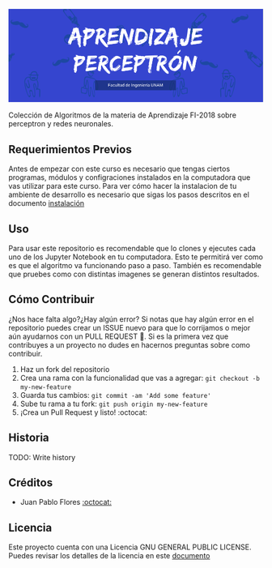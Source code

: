 ![banner](./imagenes/documentation/aprendizaje.png)

Colección de Algoritmos de la materia de Aprendizaje FI-2018 sobre perceptron y redes neuronales. 

## Requerimientos Previos
Antes de empezar con este curso es necesario que tengas ciertos programas, módulos y configraciones instalados en la computadora que vas utilizar para este curso. Para ver cómo hacer la instalacion de tu ambiente de desarrollo es necesario que sigas los pasos descritos en  el documento [instalación](./instrucciones.md)

## Uso
Para usar este repositorio es recomendable que lo clones y ejecutes cada uno de los Jupyter Notebook en tu computadora. Esto te permitirá ver como es que el algoritmo va funcionando paso a paso. También es recomendable que pruebes como con distintas imagenes se generan distintos resultados. 

## Cómo Contribuir
¿Nos hace falta algo?¿Hay algún error? Si notas que hay algún error en el repositorio puedes crear un ISSUE nuevo para que lo corrijamos o mejor aún ayudarnos con un PULL REQUEST :tada:. Si es la primera vez que contribuyes a un proyecto no dudes en hacernos preguntas sobre como contribuir.

1. Haz un fork del repositorio
2. Crea una rama con la funcionalidad que vas a agregar: `git checkout -b my-new-feature`
3. Guarda tus cambios: `git commit -am 'Add some feature'`
4. Sube tu rama a tu fork: `git push origin my-new-feature`
5. ¡Crea un Pull Request y listo! :octocat:


## Historia
TODO: Write history

## Créditos
- Juan Pablo Flores [:octocat:](github.com/juanpflores)

## Licencia
Este proyecto cuenta con una Licencia GNU GENERAL PUBLIC LICENSE. Puedes revisar los detalles de la licencia en este [documento](LICENSE)